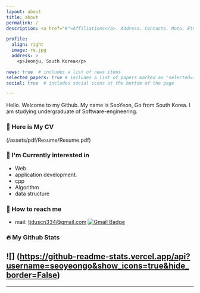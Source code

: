 ```yaml
---
layout: about
title: about
permalink: /
description: <a href="#">Affiliations</a>. Address. Contacts. Moto. Etc.

profile:
  align: right
  image: re.jpg
  address: >
    <p>Jeonju, South Korea</p>

news: true  # includes a list of news items
selected_papers: true # includes a list of papers marked as "selected={true}"
social: true  # includes social icons at the bottom of the page

---
```

 Hello. Welcome to my Github. My name is SeoYeon, Go from South Korea. I am studying undergraduate of Software-engineering.
<!-- Currently, I'm interested in web or application development, especially front-end development such as React or React Native.  -->

### 📄 Here is My CV
(/assets/pdf/Resume/Resume.pdf)

### 📌 I'm Currently interested in
- Web.
- application development.
- cpp
- Algorithm
- data structure


### 💌 How to reach me
- mail: tjduscn334@gmail.com
[![Gmail Badge](https://img.shields.io/badge/Gmail-d14836?style=flat-square&logo=Gmail&logoColor=white&link=mailto:tjduscn334@gmail.com)](mailto:tjduscn334@gmail.com)

### 🔥 My Github Stats
![] (https://github-readme-stats.vercel.app/api?username=seoyeongo&show_icons=true&hide_border=False)
---

---

